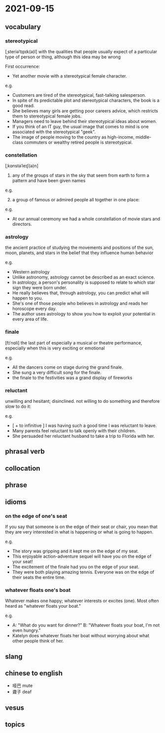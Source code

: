 # 2021-09-15
## vocabulary
### stereotypical
[ˌsteriəˈtɪpɪk(ə)l]
with the qualities that people usually expect of a particular type of person or thing, although this idea may be wrong

First occurrence:
- Yet another movie with a stereotypical female character. 

e.g.
- Customers are tired of the stereotypical, fast-talking salesperson.
- In spite of its predictable plot and stereotypical characters, the book is a good read.
- She believes many girls are getting poor careers advice, which restricts them to stereotypical female jobs.
- Managers need to leave behind their stereotypical ideas about women.
- If you think of an IT guy, the usual image that comes to mind is one associated with the stereotypical "geek".
- The image of people moving to the country as high-income, middle-class commuters or wealthy retired people is stereotypical.

### constellation
[ˌkɑnstəˈleɪʃ(ə)n]
1. any of the groups of stars in the sky that seem from earth to form a pattern and have been given names

e.g.

2. a group of famous or admired people all together in one place:

e.g.
- At our annual ceremony we had a whole constellation of movie stars and directors.

### astrology
the ancient practice of studying the movements and positions of the sun, moon, planets, and stars in the belief that they influence human behavior

e.g.
- Western astrology
- Unlike astronomy, astrology cannot be described as an exact science.
- In astrology, a person's personality is supposed to relate to which star sign they were born under.
- He really believes that, through astrology, you can predict what will happen to you.
- She's one of those people who believes in astrology and reads her horoscope every day.
- The author uses astrology to show you how to exploit your potential in every area of life.

### finale
[fɪˈnɑli]
the last part of especially a musical or theatre performance, especially when this is very exciting or emotional

e.g.
- All the dancers come on stage during the grand finale.
- She sung a very difficult song for the finale.
- the finale to the festivities was a grand display of fireworks

### reluctant
unwilling and hesitant; disinclined. not willing to do something and therefore slow to do it:

e.g.
- [ + to infinitive ] I was having such a good time I was reluctant to leave.
- Many parents feel reluctant to talk openly with their children.
- She persuaded her reluctant husband to take a trip to Florida with her.

## phrasal verb

## collocation


## phrase

## idioms
### on the edge of one's seat
If you say that someone is on the edge of their seat or chair, you mean that they are very interested in what is happening or what is going to happen.

e.g.
- The story was gripping and it kept me on the edge of my seat.
- This enjoyable action-adventure sequel will have you on the edge of your seat!
- The excitement of the finale had you on the edge of your seat.
- They were both playing amazing tennis. Everyone was on the edge of their seats the entire time.

### whatever floats one's boat
Whatever makes one happy; whatever interests or excites (one). Most often heard as "whatever floats your boat."

e.g.
- A: "What do you want for dinner?" B: "Whatever floats your boat, I'm not even hungry."
- Katelyn does whatever floats her boat without worrying about what other people think of her.

## slang

## chinese to english
- 哑巴 mute
- 聋子 deaf

## vesus

## topics
